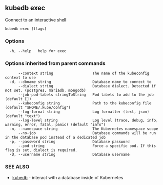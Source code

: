 ## kubedb exec

Connect to an interactive shell

```
kubedb exec [flags]
```

### Options

```
  -h, --help   help for exec
```

### Options inherited from parent commands

```
      --context string                  The name of the kubeconfig context to use
  -d, --dbname string                   Database name to connect to
      --dialect string                  Database dialect. Detected if not set. (postgres, mariadb, mongodb)
      --job-pod-labels stringToString   Pod labels to add to the job (default [])
      --kubeconfig string               Path to the kubeconfig file (default "$HOME/.kube/config")
      --log-format string               Log formatter (text, json) (default "text")
      --log-level string                Log level (trace, debug, info, warning, error, fatal, panic) (default "info")
  -n, --namespace string                The Kubernetes namespace scope
      --no-job                          Database commands will be run in the database pod instead of a dedicated job
  -p, --password string                 Database password
      --pod string                      Force a specific pod. If this flag is set, dialect is required.
  -U, --username string                 Database username
```

### SEE ALSO

* [kubedb](kubedb.md)	 - interact with a database inside of Kubernetes

